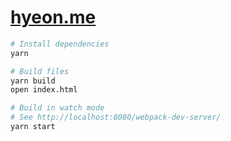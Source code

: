 [hyeon.me](https://hyeon.me)
========

```bash
# Install dependencies
yarn

# Build files
yarn build
open index.html

# Build in watch mode
# See http://localhost:8080/webpack-dev-server/
yarn start
```
